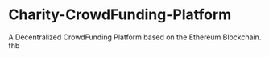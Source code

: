 # Charity-CrowdFunding-Platform
A Decentralized CrowdFunding Platform based on the Ethereum Blockchain.
fhb